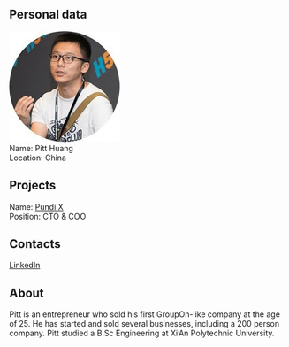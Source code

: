 ## Personal data
![pitt huang photo](photo/pitt_huang.jpg)  
Name:   Pitt Huang  
Location: China  
## Projects 
Name: [Pundi X](../projects/pundi_x.md)  
Position: CTO & COO   
## Contacts
[LinkedIn](https://www.linkedin.com/in/pitt-huang-086591b/)      
## About
Pitt is an entrepreneur who sold his first GroupOn-like
company at the age of 25. He has started and sold several
businesses, including a 200 person company. Pitt studied a B.Sc
Engineering at Xi’An Polytechnic University. 

